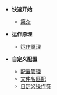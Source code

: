 + **快速开始**
    + [简介](/zh-cn/Intro.md)

+ **运作原理**
    + [运作原理](/zh-cn/Principle.md)

+ **自定义配置**
    + [配置管理](/zh-cn/AddConfig.md)
    + [文件名匹配](/zh-cn/AddRule.md)
    + [自定义操作符](/zh-cn/CustomOperator.md)
    
 